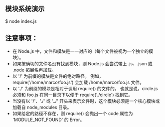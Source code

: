 ## 模块系统演示

$ node index.js

## 注意事项：

* 在 Node.js 中，文件和模块是一一对应的（每个文件被视为一个独立的模块）。
* 如果按确切的文件名没有找到模块，则 Node.js 会尝试带上 .js、.json 或 .node 拓展名再加载。
* 以 '/' 为前缀的模块是文件的绝对路径。 例如，require('/home/marco/foo.js') 会加载 /home/marco/foo.js 文件。
* 以 './' 为前缀的模块是相对于调用 require() 的文件的。 也就是说，circle.js 必须和 foo.js 在同一目录下以便于 require('./circle') 找到它。
* 当没有以 '/'、'./' 或 '../' 开头来表示文件时，这个模块必须是一个核心模块或加载自 node_modules 目录。
* 如果给定的路径不存在，则 require() 会抛出一个 code 属性为 'MODULE_NOT_FOUND' 的 Error。
